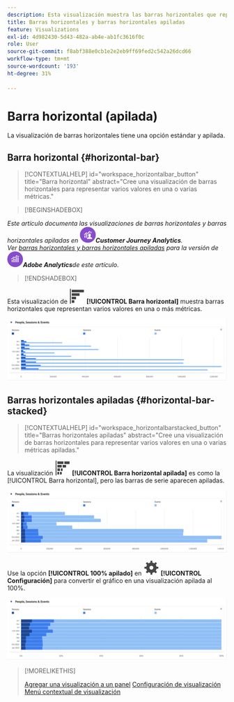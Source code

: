 ```yaml
---
description: Esta visualización muestra las barras horizontales que representan los distintos valores de una o varias métricas.
title: Barras horizontales y barras horizontales apiladas
feature: Visualizations
exl-id: 4d982430-5d43-482a-ab4e-ab1fc3616f0c
role: User
source-git-commit: f8abf388e0cb1e2e2eb9ff69fed2c542a26dcd66
workflow-type: tm+mt
source-wordcount: '193'
ht-degree: 31%

---
```


# Barra horizontal (apilada)

La visualización de barras horizontales tiene una opción estándar y apilada.

## Barra horizontal {#horizontal-bar}

<!-- markdownlint-disable MD034 -->

>[!CONTEXTUALHELP]
>id="workspace_horizontalbar_button"
>title="Barra horizontal"
>abstract="Cree una visualización de barras horizontales para representar varios valores en una o varias métricas."

<!-- markdownlint-enable MD034 -->


>[!BEGINSHADEBOX]

*Este artículo documenta las visualizaciones de barras horizontales y barras horizontales apiladas en ![CustomerJourney Analytics](/help/assets/icons/CustomerJourneyAnalytics.svg)**Customer Journey Analytics**.<br/>Ver [barras horizontales y barras horizontales apiladas](https://experienceleague.adobe.com/en/docs/analytics/analyze/analysis-workspace/visualizations/horizontal-bar) para la versión de ![Adobe Analytics](/help/assets/icons/AdobeAnalytics.svg)**Adobe Analytics**de este artículo.*

>[!ENDSHADEBOX]


Esta visualización de ![GraphBarHorizontal](/help/assets/icons/GraphBarHorizontal.svg) **[!UICONTROL Barra horizontal]** muestra barras horizontales que representan varios valores en una o más métricas.

![Barra horizontal que muestra métricas como Vistas de página, Velocidad de página, Visitas, Entradas y Salidas.](assets/horizontal-bar.png)

## Barras horizontales apiladas {#horizontal-bar-stacked}

<!-- markdownlint-disable MD034 -->

>[!CONTEXTUALHELP]
>id="workspace_horizontalbarstacked_button"
>title="Barras horizontales apiladas"
>abstract="Cree una visualización de barras horizontales para representar varios valores en una o varias métricas apiladas."

<!-- markdownlint-enable MD034 -->


La visualización ![GraphBarHorizontalStacked](/help/assets/icons/GraphBarHorizontalStacked.svg) **[!UICONTROL Barra horizontal apilada]** es como la [!UICONTROL Barra horizontal], pero las barras de serie aparecen apiladas.

![Barra horizontal apilada que muestra vistas de página, visitas, entradas y salidas.](assets/horizontal-bar-stacked.png)

Use la opción **[!UICONTROL 100% apilado]** en ![Configuración](/help/assets/icons/Setting.svg) **[!UICONTROL Configuración]** para convertir el gráfico en una visualización apilada al 100%.

![Barra horizontal apilada al 100%](assets/horizontal-bar-stacked100.png)


>[!MORELIKETHIS]
>
>[Agregar una visualización a un panel](/help/analysis-workspace/visualizations/freeform-analysis-visualizations.md#add-visualizations-to-a-panel)
>[Configuración de visualización](/help/analysis-workspace/visualizations/freeform-analysis-visualizations.md#settings)
>[Menú contextual de visualización ](/help/analysis-workspace/visualizations/freeform-analysis-visualizations.md#context-menu)
>

